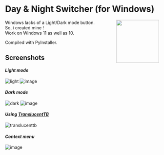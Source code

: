 # Day & Night Switcher (for Windows)
<img align="right" src="https://github.com/user-attachments/assets/1901bdd7-1697-42ff-9953-712c245e9385" width="140" />
</div>

Windows lacks of a Light/Dark mode button.<br>So, i created mine !<br>Work on Windows 11 as well as 10.

Compiled with PyInstaller.


## Screenshots
#### *Light mode*
![light](https://github.com/user-attachments/assets/c8a3e2c5-fffb-489c-9b17-09cbdc95185e)
![image](https://github.com/user-attachments/assets/f979d763-48bc-486a-ab73-6365b14e8a8c)
#### *Dark mode*
![dark](https://github.com/user-attachments/assets/6f792b44-c0db-42a9-80af-3999ab5a7c8c)
![image](https://github.com/user-attachments/assets/4cf87e2b-3581-4846-8a5f-29882b89c7e9)
#### *Using [TranslucentTB](https://translucenttb.github.io/)*
![translucenttb](https://github.com/user-attachments/assets/84f01196-4073-475b-b3a6-2a48e4379810)
#### *Context menu*
![image](https://github.com/user-attachments/assets/18dc20de-939e-4d0e-8eb8-2ae7830efb79)
